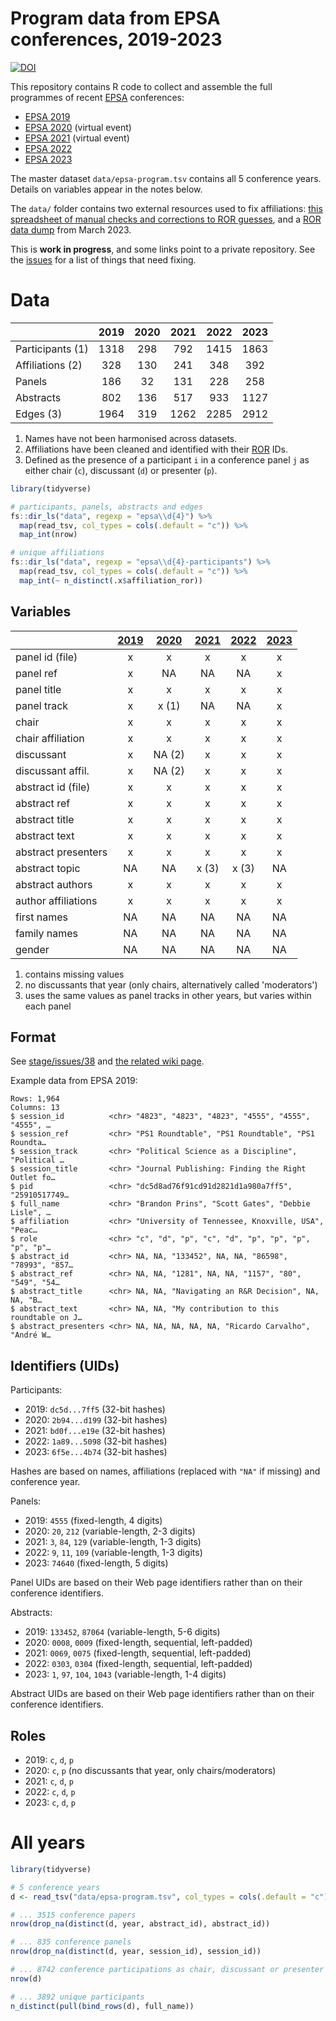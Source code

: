 # Program data from EPSA conferences, 2019-2023

[![DOI](https://zenodo.org/badge/387525767.svg)](https://zenodo.org/badge/latestdoi/387525767)

This repository contains R code to collect and assemble the full programmes of recent [EPSA](https://epsanet.org/) conferences:

- [EPSA 2019](https://github.com/briatte/epsa2019)
- [EPSA 2020](https://github.com/briatte/epsa2020) (virtual event)
- [EPSA 2021](https://github.com/briatte/epsa2021) (virtual event)
- [EPSA 2022](https://github.com/briatte/epsa2022)
- [EPSA 2023](https://github.com/briatte/epsa2023)

The master dataset `data/epsa-program.tsv` contains all 5 conference years. Details on variables appear in the notes below.

The `data/` folder contains two external resources used to fix affiliations: [this spreadsheet of manual checks and corrections to ROR guesses][ror-corrections], and a [ROR data dump](https://ror.readme.io/docs/data-dump) from March 2023.

[ror-corrections]: https://docs.google.com/spreadsheets/d/1DHR7NQCNUOslXO5CA2e9hTla6YWZLPs7Uwqmp-wLATE/edit?usp=sharing

This is __work in progress__, and some links point to a private repository. See the [issues](issues) for a list of things that need fixing.

# Data

|                  | 2019 | 2020 | 2021 | 2022 | 2023 |
|:-----------------|:----:|:----:|:----:|:----:|:----:|
| Participants (1) | 1318 |  298 |  792 | 1415 | 1863 |
| Affiliations (2) |  328 |  130 |  241 |  348 |  392 |
| Panels           |  186 |   32 |  131 |  228 |  258 |
| Abstracts        |  802 |  136 |  517 |  933 | 1127 |
| Edges (3)        | 1964 |  319 | 1262 | 2285 | 2912 |

1. Names have not been harmonised across datasets.
2. Affiliations have been cleaned and identified with their [ROR](https://ror.org/) IDs.
3. Defined as the presence of a participant `i` in a conference panel `j` as either chair (`c`), discussant (`d`) or presenter (`p`).

```r
library(tidyverse)

# participants, panels, abstracts and edges
fs::dir_ls("data", regexp = "epsa\\d{4}") %>%
  map(read_tsv, col_types = cols(.default = "c")) %>%
  map_int(nrow)

# unique affiliations
fs::dir_ls("data", regexp = "epsa\\d{4}-participants") %>%
  map(read_tsv, col_types = cols(.default = "c")) %>%
  map_int(~ n_distinct(.x$affiliation_ror))
```

## Variables

|                   | [2019][19] | [2020][20] | [2021][21] | [2022][22] | [2023][23] |
|:------------------|:----------:|:----------:|:----------:|:----------:|:----------:|
panel id (file)     |  x         |  x         |  x         |  x         |  x         |
panel ref           |  x         |  NA        |  NA        |  NA        |  x         |
panel title         |  x         |  x         |  x         |  x         |  x         |
panel track         |  x         |  x (1)     |  NA        |  NA        |  x         |
chair               |  x         |  x         |  x         |  x         |  x         |
chair affiliation   |  x         |  x         |  x         |  x         |  x         |
discussant          |  x         |  NA (2)    |  x         |  x         |  x         |
discussant affil.   |  x         |  NA (2)    |  x         |  x         |  x         |
abstract id (file)  |  x         |  x         |  x         |  x         |  x         |
abstract ref        |  x         |  x         |  x         |  x         |  x         |
abstract title      |  x         |  x         |  x         |  x         |  x         |
abstract text       |  x         |  x         |  x         |  x         |  x         |
abstract presenters |  x         |  x         |  x         |  x         |  x         |
abstract topic      |  NA        |  NA        |  x (3)     |  x (3)     |  NA        |
abstract authors    |  x         |  x         |  x         |  x         |  x         |
author affiliations |  x         |  x         |  x         |  x         |  x         |
first names         |  NA        |  NA        |  NA        |  NA        |  NA        |
family names        |  NA        |  NA        |  NA        |  NA        |  NA        |
gender              |  NA        |  NA        |  NA        |  NA        |  NA        |

1. contains missing values
2. no discussants that year (only chairs, alternatively called 'moderators')
3. uses the same values as panel tracks in other years, but varies within each panel

[19]: https://github.com/briatte/epsa2019/blob/main/data/program.tsv
[20]: https://github.com/briatte/epsa2020/blob/master/data/program.tsv
[21]: https://github.com/briatte/epsa2021/blob/main/data/program.tsv
[22]: https://github.com/briatte/epsa2022/blob/main/data/program.tsv
[23]: https://github.com/briatte/epsa2023/blob/main/data/program.tsv

## Format

See [stage/issues/38](https://github.com/briatte/stage/issues/38) and [the related wiki page](https://github.com/briatte/stage/wiki/Format-des-donn%C3%A9es).

Example data from EPSA 2019:

```
Rows: 1,964
Columns: 13
$ session_id          <chr> "4823", "4823", "4823", "4555", "4555", "4555", …
$ session_ref         <chr> "PS1 Roundtable", "PS1 Roundtable", "PS1 Roundta…
$ session_track       <chr> "Political Science as a Discipline", "Political …
$ session_title       <chr> "Journal Publishing: Finding the Right Outlet fo…
$ pid                 <chr> "dc5d8ad76f91cd91d2821d1a980a7ff5", "25910517749…
$ full_name           <chr> "Brandon Prins", "Scott Gates", "Debbie Lisle", …
$ affiliation         <chr> "University of Tennessee, Knoxville, USA", "Peac…
$ role                <chr> "c", "d", "p", "c", "d", "p", "p", "p", "p", "p"…
$ abstract_id         <chr> NA, NA, "133452", NA, NA, "86598", "78993", "857…
$ abstract_ref        <chr> NA, NA, "1281", NA, NA, "1157", "80", "549", "54…
$ abstract_title      <chr> NA, NA, "Navigating an R&R Decision", NA, NA, "B…
$ abstract_text       <chr> NA, NA, "My contribution to this roundtable on J…
$ abstract_presenters <chr> NA, NA, NA, NA, NA, "Ricardo Carvalho", "André W…
```

## Identifiers (UIDs)

Participants:

- 2019: `dc5d...7ff5` (32-bit hashes)
- 2020: `2b94...d199` (32-bit hashes)
- 2021: `bd0f...e19e` (32-bit hashes)
- 2022: `1a89...5098` (32-bit hashes)
- 2023: `6f5e...4b74` (32-bit hashes)

Hashes are based on names, affiliations (replaced with `"NA"` if missing) and conference year.

Panels:

- 2019: `4555` (fixed-length, 4 digits)
- 2020: `20`, `212` (variable-length, 2-3 digits)
- 2021: `3`, `84`, `129` (variable-length, 1-3 digits)
- 2022: `9`, `11`, `109` (variable-length, 1-3 digits)
- 2023: `74640` (fixed-length, 5 digits)

Panel UIDs are based on their Web page identifiers rather than on their conference identifiers.

Abstracts:

- 2019: `133452`, `87064` (variable-length, 5-6 digits)
- 2020: `0008`, `0009` (fixed-length, sequential, left-padded)
- 2021: `0069`, `0075` (fixed-length, sequential, left-padded)
- 2022: `0303`, `0304` (fixed-length, sequential, left-padded)
- 2023: `1`, `97`, `104`, `1043` (variable-length, 1-4 digits)

Abstract UIDs are based on their Web page identifiers rather than on their conference identifiers.

## Roles

- 2019: `c`, `d`, `p`
- 2020: `c`, `p` (no discussants that year, only chairs/moderators)
- 2021: `c`, `d`, `p`
- 2022: `c`, `d`, `p`
- 2023: `c`, `d`, `p`

# All years

```r
library(tidyverse)

# 5 conference years
d <- read_tsv("data/epsa-program.tsv", col_types = cols(.default = "c"))

# ... 3515 conference papers
nrow(drop_na(distinct(d, year, abstract_id), abstract_id))

# ... 835 conference panels
nrow(drop_na(distinct(d, year, session_id), session_id))

# ... 8742 conference participations as chair, discussant or presenter
nrow(d)

# ... 3892 unique participants
n_distinct(pull(bind_rows(d), full_name))
```
